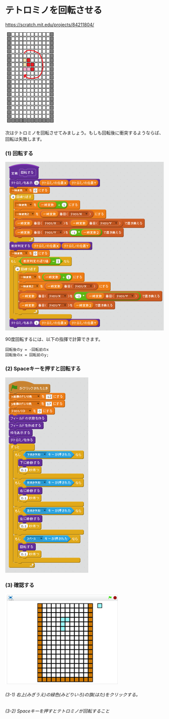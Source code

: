 # テトロミノを回転させる

https://scratch.mit.edu/projects/84211804/

![](board_2.png)

次はテトロミノを回転させてみましょう。もしも回転後に衝突するようならば、回転は失敗します。


### (1) 回転する

![](s_01.png)

90度回転するには、以下の指揮で計算できます。
```
回転後のy = -回転前のx
回転後のx = 回転前のy;
```

### (2) Spaceキーを押すと回転する
![](s_02.png)


### (3) 確認する
![](test.png)

###### (3-1) 右上(みぎうえ)の緑色(みどりいろ)の旗(はた)をクリックする。

###### (3-2) Spaceキーを押すとテトロミノが回転すること

